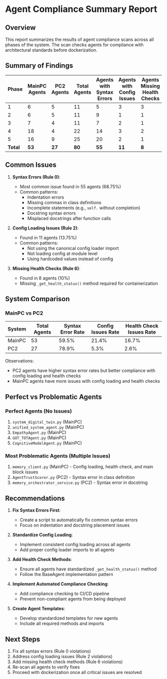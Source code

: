 # Agent Compliance Summary Report

## Overview

This report summarizes the results of agent compliance scans across all phases of the system. The scan checks agents for compliance with architectural standards before dockerization.

## Summary of Findings

| Phase | MainPC Agents | PC2 Agents | Total Agents | Agents with Syntax Errors | Agents with Config Issues | Agents Missing Health Checks |
|-------|--------------|------------|-------------|--------------------------|--------------------------|----------------------------|
| 1     | 6            | 5          | 11          | 5                        | 3                        | 3                          |
| 2     | 6            | 5          | 11          | 9                        | 1                        | 1                          |
| 3     | 7            | 4          | 11          | 7                        | 2                        | 1                          |
| 4     | 18           | 4          | 22          | 14                       | 3                        | 2                          |
| 5     | 16           | 9          | 25          | 20                       | 2                        | 1                          |
| **Total** | **53**   | **27**     | **80**      | **55**                   | **11**                   | **8**                      |

## Common Issues

1. **Syntax Errors (Rule 0)**: 
   - Most common issue found in 55 agents (68.75%)
   - Common patterns:
     - Indentation errors
     - Missing commas in class definitions
     - Incomplete statements (e.g., `self.` without completion)
     - Docstring syntax errors
     - Misplaced docstrings after function calls

2. **Config Loading Issues (Rule 2)**:
   - Found in 11 agents (13.75%)
   - Common patterns:
     - Not using the canonical config loader import
     - Not loading config at module level
     - Using hardcoded values instead of config

3. **Missing Health Checks (Rule 6)**:
   - Found in 8 agents (10%)
   - Missing `_get_health_status()` method required for containerization

## System Comparison

### MainPC vs PC2

| System | Total Agents | Syntax Error Rate | Config Issues Rate | Health Check Issues Rate |
|--------|-------------|-------------------|-------------------|------------------------|
| MainPC | 53          | 59.5%             | 21.4%             | 16.7%                  |
| PC2    | 27          | 78.9%             | 5.3%              | 2.6%                   |

Observations:
- PC2 agents have higher syntax error rates but better compliance with config loading and health checks
- MainPC agents have more issues with config loading and health checks

## Perfect vs Problematic Agents

### Perfect Agents (No Issues)

1. `system_digital_twin.py` (MainPC)
2. `unified_system_agent.py` (MainPC)
3. `EmpathyAgent.py` (MainPC)
4. `GOT_TOTAgent.py` (MainPC)
5. `CognitiveModelAgent.py` (MainPC)

### Most Problematic Agents (Multiple Issues)

1. `memory_client.py` (MainPC) - Config loading, health check, and main block issues
2. `AgentTrustScorer.py` (PC2) - Syntax error in class definition
3. `memory_orchestrator_service.py` (PC2) - Syntax error in docstring

## Recommendations

1. **Fix Syntax Errors First**: 
   - Create a script to automatically fix common syntax errors
   - Focus on indentation and docstring placement issues

2. **Standardize Config Loading**:
   - Implement consistent config loading across all agents
   - Add proper config loader imports to all agents

3. **Add Health Check Methods**:
   - Ensure all agents have standardized `_get_health_status()` method
   - Follow the BaseAgent implementation pattern

4. **Implement Automated Compliance Checking**:
   - Add compliance checking to CI/CD pipeline
   - Prevent non-compliant agents from being deployed

5. **Create Agent Templates**:
   - Develop standardized templates for new agents
   - Include all required methods and imports

## Next Steps

1. Fix all syntax errors (Rule 0 violations)
2. Address config loading issues (Rule 2 violations)
3. Add missing health check methods (Rule 6 violations)
4. Re-scan all agents to verify fixes
5. Proceed with dockerization once all critical issues are resolved 